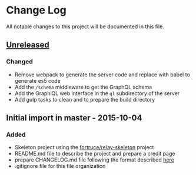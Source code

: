 # Change Log
All notable changes to this project will be documented in this file.

## [Unreleased][unreleased]
### Changed
- Remove webpack to generate the server code and replace with babel to generate es5 code
- Add the `/schema` middleware to get the GraphQL schema
- Add the GraphiQL web interface in the `ql` subdirectory of the server
- Add gulp tasks to clean and to prepare the build directory

## Initial import in master - 2015-10-04
### Added
- Skeleton project using the [fortruce/relay-skeleton](https://github.com/fortruce/relay-skeleton) project
- README.md file to describe the project and prepare a credit page
- prepare CHANGELOG.md file following the format described [here](http://keepachangelog.com/)
- .gitignore file for this file organization

[unreleased]: https://github.com/pcarion/graphql-relay-authentication/compare/master...develop